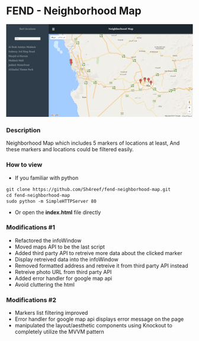 FEND - Neighborhood Map
===============================
![Neighborhood Map](https://github.com/Sh4reef/fend-neighborhood-map/blob/master/screenshot/Neighborhood%20Map%20-%20Sh4reef.png)
### Description
Neighborhood Map which includes 5 markers of locations at least, And these markers and locations could be filtered easily.
### How to view
* If you familiar with python
```
git clone https://github.com/Sh4reef/fend-neighborhood-map.git
cd fend-neighborhood-map
sudo python -m SimpleHTTPServer 80 

```
* Or open the **index.html** file directly

### Modifications #1
* Refactored the infoWindow
* Moved maps API to be the last script 
* Added third party API to retreive more data about the clicked marker
* Display retreived data into the infoWindow
* Removed formatted address and retreive it from third party API instead
* Retreive photo URL from third party API
* Added error handler for google map api
* Avoid cluttering the html

### Modifications #2
* Markers list filtering improved
* Error handler for google map api displays error message on the page
* manipulated the layout/aesthetic components using Knockout to completely utilize the MVVM pattern
